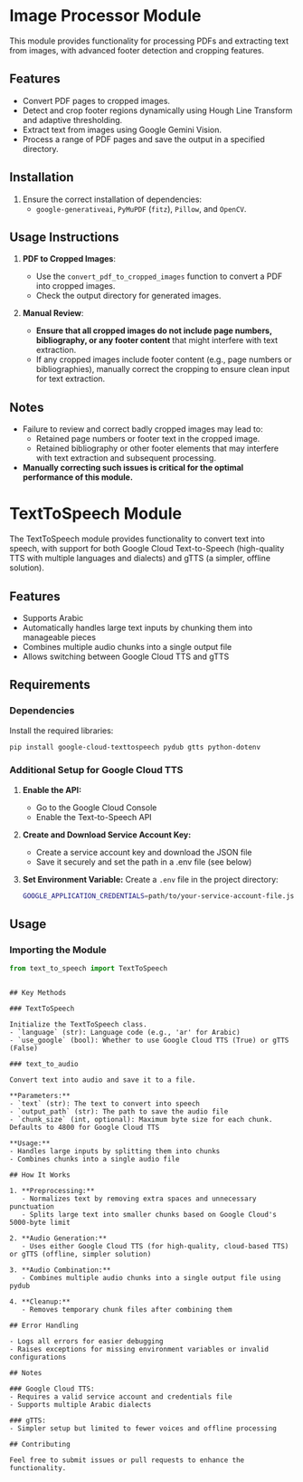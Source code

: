 # Image Processor Module

This module provides functionality for processing PDFs and extracting text from images, with advanced footer detection and cropping features.

## Features
- Convert PDF pages to cropped images.
- Detect and crop footer regions dynamically using Hough Line Transform and adaptive thresholding.
- Extract text from images using Google Gemini Vision.
- Process a range of PDF pages and save the output in a specified directory.

## Installation
1. Ensure the correct installation of dependencies:
   - `google-generativeai`, `PyMuPDF` (`fitz`), `Pillow`, and `OpenCV`.


## Usage Instructions
1. **PDF to Cropped Images**:
   - Use the `convert_pdf_to_cropped_images` function to convert a PDF into cropped images.
   - Check the output directory for generated images.

2. **Manual Review**:
   - **Ensure that all cropped images do not include page numbers, bibliography, or any footer content** that might interfere with text extraction.
   - If any cropped images include footer content (e.g., page numbers or bibliographies), manually correct the cropping to ensure clean input for text extraction.

## Notes
- Failure to review and correct badly cropped images may lead to:
  - Retained page numbers or footer text in the cropped image.
  - Retained bibliography or other footer elements that may interfere with text extraction and subsequent processing.
- **Manually correcting such issues is critical for the optimal performance of this module.**


# TextToSpeech Module

The TextToSpeech module provides functionality to convert text into speech, with support for both Google Cloud Text-to-Speech (high-quality TTS with multiple languages and dialects) and gTTS (a simpler, offline solution).

## Features

- Supports Arabic
- Automatically handles large text inputs by chunking them into manageable pieces
- Combines multiple audio chunks into a single output file
- Allows switching between Google Cloud TTS and gTTS

## Requirements

### Dependencies

Install the required libraries:

```bash
pip install google-cloud-texttospeech pydub gtts python-dotenv
```

### Additional Setup for Google Cloud TTS

1. **Enable the API:**
   - Go to the Google Cloud Console
   - Enable the Text-to-Speech API

2. **Create and Download Service Account Key:**
   - Create a service account key and download the JSON file
   - Save it securely and set the path in a .env file (see below)

3. **Set Environment Variable:**
   Create a `.env` file in the project directory:
   ```bash
   GOOGLE_APPLICATION_CREDENTIALS=path/to/your-service-account-file.json
   ```

## Usage

### Importing the Module

```python
from text_to_speech import TextToSpeech
```
```

## Key Methods

### TextToSpeech

Initialize the TextToSpeech class.
- `language` (str): Language code (e.g., 'ar' for Arabic)
- `use_google` (bool): Whether to use Google Cloud TTS (True) or gTTS (False)

### text_to_audio

Convert text into audio and save it to a file.

**Parameters:**
- `text` (str): The text to convert into speech
- `output_path` (str): The path to save the audio file
- `chunk_size` (int, optional): Maximum byte size for each chunk. Defaults to 4800 for Google Cloud TTS

**Usage:**
- Handles large inputs by splitting them into chunks
- Combines chunks into a single audio file

## How It Works

1. **Preprocessing:**
   - Normalizes text by removing extra spaces and unnecessary punctuation
   - Splits large text into smaller chunks based on Google Cloud's 5000-byte limit

2. **Audio Generation:**
   - Uses either Google Cloud TTS (for high-quality, cloud-based TTS) or gTTS (offline, simpler solution)

3. **Audio Combination:**
   - Combines multiple audio chunks into a single output file using pydub

4. **Cleanup:**
   - Removes temporary chunk files after combining them

## Error Handling

- Logs all errors for easier debugging
- Raises exceptions for missing environment variables or invalid configurations

## Notes

### Google Cloud TTS:
- Requires a valid service account and credentials file
- Supports multiple Arabic dialects

### gTTS:
- Simpler setup but limited to fewer voices and offline processing

## Contributing

Feel free to submit issues or pull requests to enhance the functionality.

